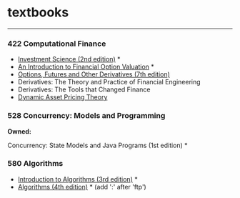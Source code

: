 # textbooks

---

### 422 Computational Finance

- [Investment Science (2nd edition)](http://www.gbv.de/dms/zbw/732502993.pdf) *
- [An Introduction to Financial Option Valuation](http://stocksfirst.com/books/trading-econ-investing/An%20Introduction%20to%20Financial%20Option%20Valuation%20-%20Mathematics,%20Stochastics%20and%20Computation%20-%20Higham%202004.pdf) *
- [Options, Futures and Other Derivatives (7th edition)](http://raudys.com/kursas/Options,%20Futures%20and%20Other%20Derivatives%207th%20John%20Hull.pdf)
- Derivatives: The Theory and Practice of Financial Engineering
- Derivatives: The Tools that Changed Finance
- [Dynamic Asset Pricing Theory](http://lib.cufe.edu.cn/upload_files/file/20140522/3_20140522_9-Dynamic%20Asset%20Pricing%20Theory(Duffie).pdf)

### 528 Concurrency: Models and Programming

__Owned:__

Concurrency: State Models and Java Programs (1st edition) * 

### 580 Algorithms

- [Introduction to Algorithms (3rd edition)](http://bayanbox.ir/view/4177858657730907268/introduction-to-algorithms-3rd-edition.pdf) *
- [Algorithms (4th edition)](http://ftp://91.193.236.10/pub/docs/linux-support/computer%20science/data%20Structures%20&%20algorithms/%5BPearson%5D%20-%20Algorithms,%204th%20ed.%20-%20%5BSedgewick,%20Wayne%5D.pdf) * (add ':' after 'ftp')

